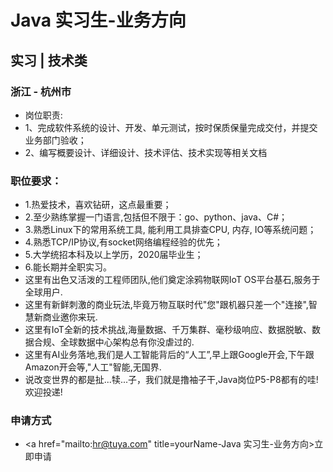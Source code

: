 
# Java 实习生-业务方向
## 实习  |  技术类
### 浙江 - 杭州市

- 岗位职责:
- 1、完成软件系统的设计、开发、单元测试，按时保质保量完成交付，并提交业务部门验收；
- 2、编写概要设计、详细设计、技术评估、技术实现等相关文档

### 职位要求：
- 1.热爱技术，喜欢钻研，这点最重要；
- 2.至少熟练掌握一门语言,包括但不限于：go、python、java、C#；
- 3.熟悉Linux下的常用系统工具, 能利用工具排查CPU, 内存, IO等系统问题；
- 4.熟悉TCP/IP协议,有socket网络编程经验的优先；
- 5.大学统招本科及以上学历，2020届毕业生；
- 6.能长期并全职实习。
- 这里有出色又活泼的工程师团队,他们奠定涂鸦物联网IoT OS平台基石,服务于全球用户.
- 这里有新鲜刺激的商业玩法,毕竟万物互联时代"您"跟机器只差一个"连接",智慧新商业邀你来玩.
- 这里有IoT全新的技术挑战,海量数据、千万集群、毫秒级响应、数据脱敏、数据合规、全球数据中心架构总有你没虐过的.
- 这里有AI业务落地,我们是人工智能背后的“人工”,早上跟Google开会,下午跟Amazon开会等,"人工"智能,无国界.
- 说改变世界的都是扯...犊...子，我们就是撸袖子干,Java岗位P5-P8都有的哇!欢迎投递!
### 申请方式
- <a href="mailto:hr@tuya.com" title=yourName-Java 实习生-业务方向>立即申请</a>